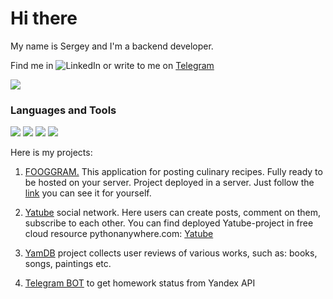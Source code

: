 <h1 align="left">Hi there</h1>

My name is Sergey and I'm a backend developer.

Find me in ![LinkedIn](https://www.linkedin.com/in/sergey-mankevich/) or write to me on [Telegram](https://t.me/srgmh)

![](https://komarev.com/ghpvc/?username=srgmh)

<h3 align="left">Languages and Tools</h2>

![](https://img.shields.io/badge/Python-3776AB?style=for-the-badge&logo=python&logoColor=white)
![](https://img.shields.io/badge/django%20rest-ff1709?style=for-the-badge&logo=django&logoColor=white)
![](https://img.shields.io/badge/Django-092E20?style=for-the-badge&logo=django&logoColor=green)
![](https://img.shields.io/badge/Docker-02aaf7?style=for-the-badge&logo=Docker&logoColor=white)


Here is my projects:

1. [FOOGGRAM.](https://github.com/srgmh/foodgram-project-react) This application for posting culinary recipes. Fully ready to be hosted on your server. Project deployed in a server. Just follow the [link](http://62.84.121.139/recipes) you can see it for yourself.

2. [Yatube](https://github.com/srgmh/yatube-project) social network. Here users can create posts, comment on them, subscribe to each other.
You can find deployed Yatube-project in free cloud resource pythonanywhere.com: [Yatube](http://srgmh.pythonanywhere.com/)

3. [YamDB](https://github.com/srgmh/yamdb_final) project collects user reviews of various works, such as: books, songs, paintings etc.

4. [Telegram BOT](https://github.com/srgmh/homework-Telegram-BOT) to get homework status from Yandex API

<!---
- 👋 Hi, I’m @srgmh
- 👀 I’m interested in ...
- 🌱 I’m currently learning ...
- 💞️ I’m looking to collaborate on ...
- 📫 How to reach me ...
--->

<!---
srgmh/srgmh is a ✨ special ✨ repository because its `README.md` (this file) appears on your GitHub profile.
You can click the Preview link to take a look at your changes.
--->
